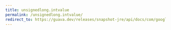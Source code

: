 ```yaml
---
title: unsignedlong.intvalue
permalink: /unsignedlong.intvalue/
redirect_to: https://guava.dev/releases/snapshot-jre/api/docs/com/google/common/primitives/UnsignedLong.html#intValue--
---
```

